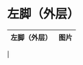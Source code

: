# 左脚（外层）  
>   
  
  左脚（外层）  |   图片   
 ----  |  ----:   
   |     
  


<script>document.title="左脚（外层） - 卡牌生存百科 Card Survival Wiki";</script>